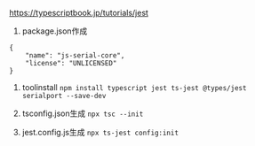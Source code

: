 https://typescriptbook.jp/tutorials/jest

1. package.json作成
```
{
    "name": "js-serial-core",
    "license": "UNLICENSED"
}
```
1. toolinstall
`npm install typescript jest ts-jest @types/jest serialport --save-dev`

1. tsconfig.json生成
`npx tsc --init`

1. jest.config.js生成
`npx ts-jest config:init`
